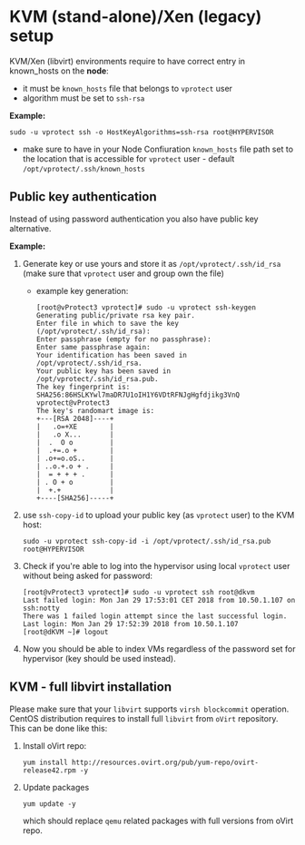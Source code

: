 # KVM \(stand-alone\)/Xen \(legacy\) setup

KVM/Xen \(libvirt\) environments require to have correct entry in known\_hosts on the **node**:

* it must be `known_hosts` file that belongs to `vprotect` user
* algorithm must be set to `ssh-rsa`

**Example:**

```text
sudo -u vprotect ssh -o HostKeyAlgorithms=ssh-rsa root@HYPERVISOR
```

* make sure to have in your Node Confiuration `known_hosts` file path set to the location that is accessible for `vprotect` user - default `/opt/vprotect/.ssh/known_hosts`

## Public key authentication

Instead of using password authentication you also have public key alternative.

**Example:**

1. Generate key or use yours and store it as `/opt/vprotect/.ssh/id_rsa` \(make sure that `vprotect` user and group own the file\)
   * example key generation:

     ```text
     [root@vProtect3 vprotect]# sudo -u vprotect ssh-keygen
     Generating public/private rsa key pair.
     Enter file in which to save the key (/opt/vprotect/.ssh/id_rsa): 
     Enter passphrase (empty for no passphrase): 
     Enter same passphrase again: 
     Your identification has been saved in /opt/vprotect/.ssh/id_rsa.
     Your public key has been saved in /opt/vprotect/.ssh/id_rsa.pub.
     The key fingerprint is:
     SHA256:86HSLKYwl7maDR7U1oIH1Y6VDtRFNJgHgfdjikg3VnQ vprotect@vProtect3
     The key's randomart image is:
     +---[RSA 2048]----+
     |   .o=+XE        |
     |   .o X...       |
     |  .  O o         |
     |  .+=.o +        |
     | .o+=o.oS..      |
     | ..o.+.o + .     |
     |  = + + + .      |
     | . O + o         |
     |  +.+            |
     +----[SHA256]-----+
     ```
2. use `ssh-copy-id` to upload your public key \(as `vprotect` user\) to the KVM host:

   ```text
   sudo -u vprotect ssh-copy-id -i /opt/vprotect/.ssh/id_rsa.pub root@HYPERVISOR
   ```

3. Check if you're able to log into the hypervisor using local `vprotect` user without being asked for password:

   ```text
   [root@vProtect3 vprotect]# sudo -u vprotect ssh root@dkvm
   Last failed login: Mon Jan 29 17:53:01 CET 2018 from 10.50.1.107 on ssh:notty
   There was 1 failed login attempt since the last successful login.
   Last login: Mon Jan 29 17:52:39 2018 from 10.50.1.107
   [root@dKVM ~]# logout
   ```

4. Now you should be able to index VMs regardless of the password set for hypervisor \(key should be used instead\).

## KVM - full libvirt installation

Please make sure that your `libvirt` supports `virsh blockcommit` operation. CentOS distribution requires to install full `libvirt` from `oVirt` repository. This can be done like this:

1. Install oVirt repo:

   ```text
   yum install http://resources.ovirt.org/pub/yum-repo/ovirt-release42.rpm -y
   ```

2. Update packages

   ```text
   yum update -y
   ```

   which should replace `qemu` related packages with full versions from oVirt repo.

